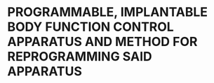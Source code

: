 # PROGRAMMABLE, IMPLANTABLE BODY FUNCTION CONTROL APPARATUS AND METHOD FOR REPROGRAMMING SAID APPARATUS